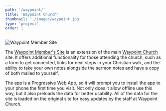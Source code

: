 ```yaml
---
path: '/waypoint/'
title: 'Waypoint Church'
thumbnail: './images/waypoint.jpg'
type: 'project'
order: 1
---
```


![Waypoint Member Site](./images/waypoint_app.jpg)

The [Waypoint Member's Site](https://www.waypoint.info) is an extension of the main [Waypoint Church](https://www.waypointchurch.com) site. It offers additional functionality for those attending the church, such as a form to get connected, links for next steps in your Christian walk, and the ability to take your own notes alongside the sermon notes and have a copy of both mailed to yourself.

The app is a Progressive Web App, so it will prompt you to install the app to your phone the first time you visit. Not only does it allow offline use this way, but it also preloads the data for better usability. All of the data for the site is loaded on the original site for easy updates by the staff at Waypoint Church.